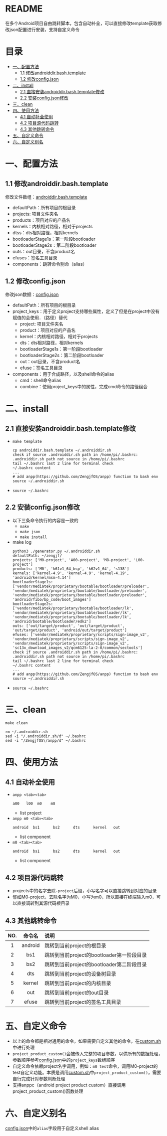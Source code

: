 # README

在多个Android项目自由跳转脚本，包含自动补全，可以直接修改template获取修改json配置进行安装，支持自定义命令

# 目录

* [一、配置方法](#一配置方法)
  * [1.1 修改androiddir.bash.template](#11-修改androiddirbashtemplate)
  * [1.2 修改config.json](#12-修改configjson)
* [二、install](#二install)
  * [2.1 直接安装androiddir.bash.template修改](#21-直接安装androiddirbashtemplate修改)
  * [2.2 安装config.json修改](#22-安装configjson修改)
* [三、clean](#三clean)
* [四、使用方法](#四使用方法)
  * [4.1 自动补全使用](#41-自动补全使用)
  * [4.2 项目源代码跳转](#42-项目源代码跳转)
  * [4.3 其他跳转命令](#43-其他跳转命令)
* [五、自定义命令](#五自定义命令)
* [六、自定义别名](#六自定义别名)

# 一、配置方法

## 1.1 修改androiddir.bash.template

修改文件数组：[androiddir.bash.template](androiddir.bash.template)

* defaultPath：所有项目的根目录
* projects: 项目文件夹名
* products：项目对应的产品名
* kernels：内核相对路径，相对于projects
* dtss：dts相对路径，相对kernels
* bootloaderStage1s：第一阶段bootloader
* bootloaderStage2s：第二阶段bootloader
* outs：out目录，不含product名
* efuses：签名工具目录
* components：跳转命令别命（alias）

## 1.2 修改config.json

修改json数据：[config.json](config.json)

* defaultPath：所有项目的根目录
* project_keys：用于定义project支持哪些属性，定义了但是在project中没有赋值的会使用`.`（路径）替代
  * project: 项目文件夹名
  * product：项目对应的产品名
  * kernel：内核相对路径，相对于projects
  * dts：dts相对路径，相对kernels
  * bootloaderStage1s：第一阶段bootloader
  * bootloaderStage2s：第二阶段bootloader
  * out：out目录，不含product名
  * efuse：签名工具目录
* components：用于合成路径，以及shell命令的alias
  * cmd：shell命令alias
  * combine：使用project_keys中的属性，完成cmd命令的路径组合

# 二、install

## 2.1 直接安装androiddir.bash.template修改

* `make template`
  ```
  cp androiddir.bash.template ~/.androiddir.sh
  check if source .androiddir.sh path in /home/pi/.bashrc:
  .androiddir.sh path not source in /home/pi/.bashrc
  tail ~/.bashrc last 2 line for terminal check
  ~/.bashrc content
  ...
  # add anpp(https://github.com/ZengjfOS/anpp) function to bash env
  source ~/.androiddir.sh
  ```
* `source ~/.bashrc`

## 2.2 安装config.json修改

* 以下三条命令执行的内容是一致的
  * `make`
  * `make json`
  * `make install`
* make log
  ```
  python3 ./generator.py ~/.androiddir.sh
  defaultPath: ~/zengjf/
  projects: ['M0-project', 'A00-project', 'M8-project', 'L00-project']
  products: ['M0', 'k61v1_64_bsp', 'k62v1_64', 's138']
  kernels: ['kernel-4.9', 'kernel-4.9', 'kernel-4.19', 'android/kernel/msm-4.14']
  bootloaderStage1s: ['vendor/mediatek/proprietary/bootable/bootloader/preloader', 'vendor/mediatek/proprietary/bootable/bootloader/preloader', 'vendor/mediatek/proprietary/bootable/bootloader/preloader', 'android/fibo/bp_code/boot_images']
  bootloaderStage2s: ['vendor/mediatek/proprietary/bootable/bootloader/lk', 'vendor/mediatek/proprietary/bootable/bootloader/lk', 'vendor/mediatek/proprietary/bootable/bootloader/lk', 'android/bootable/bootloader/edk2']
  outs: ['out/target/product', 'out/target/product', 'out/target/product', 'android/out/target/product']
  efuses: ['vendor/mediatek/proprietary/scripts/sign-image_v2', 'vendor/mediatek/proprietary/scripts/sign-image_v2', 'vendor/mediatek/proprietary/scripts/sign-image_v2', 'sc13x_download_images_v2/qcm6125-la-2-0/common/sectools']
  check if source .androiddir.sh path in /home/pi/.bashrc:
  .androiddir.sh path not source in /home/pi/.bashrc
  tail ~/.bashrc last 2 line for terminal check
  ~/.bashrc content
  ...
  # add anpp(https://github.com/ZengjfOS/anpp) function to bash env
  source ~/.androiddir.sh
  ```
* `source ~/.bashrc`

# 三、clean

`make clean`

```
rm ~/.androiddir.sh
sed -i "/.androiddir.sh/d" ~/.bashrc
sed -i "/ZengjfOS\/anpp/d" ~/.bashrc
```

# 四、使用方法

## 4.1 自动补全使用

* `anpp <tab><tab>`
  ```
  a00   l00  m0    m8
  ```
  * list project
* `anpp m0 <tab><tab>`
  ```
  android  bs1      bs2      dts      kernel   out
  ```
  * list component
* `m0 <tab><tab>`
  ```
  android  bs1      bs2      dts      kernel   out
  ```
  * list component

## 4.2 项目源代码跳转

* projects中的名字去除`-project`后缀，小写名字可以直接跳转到对应的目录
* 譬如M0-project，去除名字为M0，小写为m0，所以直接在终端输入m0，可以直接调转到其源代码根目录

## 4.3 其他跳转命令

NO. | 命令名 | 说明
:--:|:------:|:-----
1 | android  | 跳转到当前project的根目录
2 | bs1      | 跳转到当前project的bootloader第一阶段目录
3 | bs2      | 跳转到当前project的bootloader第二阶段目录
4 | dts      | 跳转到当前project的设备树目录
5 | kernel   | 跳转到当前project的内核目录
6 | out      | 跳转到当前project的out目录
7 | efuse    | 跳转到当前project的签名工具目录


# 五、自定义命令

* 以上的命令都是相对通用的命令，如果需要自定义其他的命令，在[custom.sh](custom.sh)中进行处理
* `project_product_custom()`会被传入完整的项目参数，以供所有的数据处理，参数顺序参考[config.json](config.json)中的`project_keys`数组顺序
* 自定义命令依赖project名字调用，例如：`m0 test`命令，调用M0-project的test自定义功能。本质是调用[custom.sh](custom.sh)中`project_product_custom()`，需要自行完成针对参数判断处理
* 支持anppc（android project product custom）直接调用project_product_custom()函数处理

# 六、自定义别名

[config.json](config.json)中的`alias`字段用于自定义shell alias
